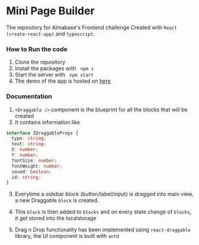 # Mini Page Builder

The repository for Almabase's Frontend challenge
Created with `React (create-react-app)` and `typescript`.

### How to Run the code

1. Clone the repository
2. Install the packages with &nbsp; `npm i`
3. Start the server with &nbsp; `npm start`
4. The demo of the app is hosted on [here](https://frontend-challenge-almabase.netlify.app/)

### Documentation

1. `<Draggable />` component is the blueprint for all the blocks that will be created
2. It contains information like
   <br />

```typescript
interface IDraggableProps {
  type: string;
  text: string;
  X: number;
  Y: number;
  fontSize: number;
  fontWeight: number;
  saved: boolean;
  id: string;
}
```

3. Everytime a sidebar block (button/label/input) is dragged into main view, a new Draggable `block` is created.

4. This `block` is then added to `blocks` and on every state change of `blocks`, it get stored into the localstorage

5. Drag n Drop functionality has been implemented using `react-draggable` library, the UI component is built with `antd`
